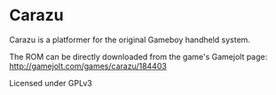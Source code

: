 # Carazu

Carazu is a platformer for the original Gameboy handheld system. 

The ROM can be directly downloaded from the game's Gamejolt page: http://gamejolt.com/games/carazu/184403 

Licensed under GPLv3 
